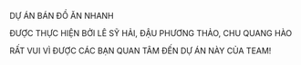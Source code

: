 DỰ ÁN BÁN ĐỒ ĂN NHANH

ĐƯỢC THỰC HIỆN BỞI LÊ SỸ HẢI, ĐẬU PHƯƠNG THẢO, CHU QUANG HÀO

RẤT VUI VÌ ĐƯỢC CÁC BẠN QUAN TÂM ĐẾN DỰ ÁN NÀY CỦA TEAM!